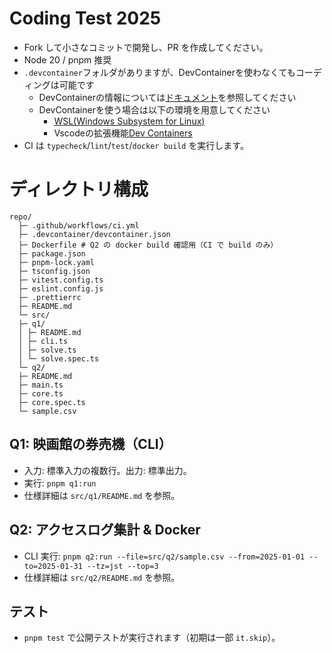 # Coding Test 2025

- Fork して小さなコミットで開発し、PR を作成してください。
- Node 20 / pnpm 推奨
- `.devcontainer`フォルダがありますが、DevContainerを使わなくてもコーディングは可能です
  - DevContainerの情報については[ドキュメント](https://containers.dev/)を参照してください
  - DevContainerを使う場合は以下の環境を用意してください
    - [WSL(Windows Subsystem for Linux)](https://learn.microsoft.com/ja-jp/windows/wsl/install)
    - Vscodeの拡張機能[Dev Containers](https://marketplace.visualstudio.com/items?itemName=ms-vscode-remote.remote-containers)
- CI は `typecheck`/`lint`/`test`/`docker build` を実行します。

# ディレクトリ構成

```
repo/
  ├─ .github/workflows/ci.yml
  ├─ .devcontainer/devcontainer.json
  ├─ Dockerfile # Q2 の docker build 確認用（CI で build のみ）
  ├─ package.json
  ├─ pnpm-lock.yaml
  ├─ tsconfig.json
  ├─ vitest.config.ts
  ├─ eslint.config.js
  ├─ .prettierrc
  ├─ README.md
  └─ src/
  ├─ q1/
  │ ├─ README.md
  │ ├─ cli.ts
  │ ├─ solve.ts
  │ └─ solve.spec.ts
  └─ q2/
  ├─ README.md
  ├─ main.ts
  ├─ core.ts
  ├─ core.spec.ts
  └─ sample.csv
```

## Q1: 映画館の券売機（CLI）

- 入力: 標準入力の複数行。出力: 標準出力。
- 実行: `pnpm q1:run`
- 仕様詳細は `src/q1/README.md` を参照。

## Q2: アクセスログ集計 & Docker

- CLI 実行: `pnpm q2:run --file=src/q2/sample.csv --from=2025-01-01 --to=2025-01-31 --tz=jst --top=3`
- 仕様詳細は `src/q2/README.md` を参照。

## テスト

- `pnpm test` で公開テストが実行されます（初期は一部 `it.skip`）。
